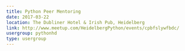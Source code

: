 ```yaml
---
title: Python Peer Mentoring
date: 2017-03-22
location: The Dubliner Hotel & Irish Pub, Heidelberg
link: http://www.meetup.com/HeidelbergPython/events/cpbfslywfbdc/
usergroup: pythonhd
type: usergroup
---
```

